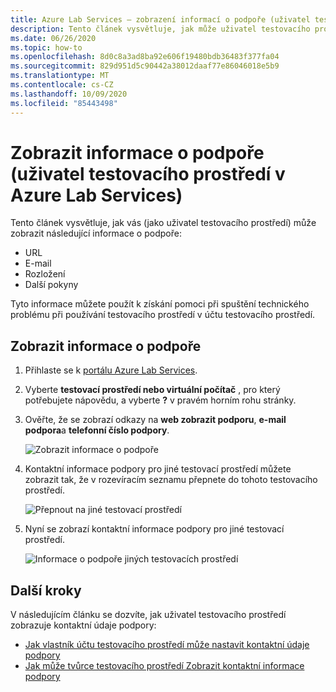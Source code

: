 ```yaml
---
title: Azure Lab Services – zobrazení informací o podpoře (uživatel testovacího prostředí)
description: Tento článek vysvětluje, jak může uživatel testovacího prostředí nebo Educator zobrazit informace o podpoře, které může použít k získání pomoci.
ms.date: 06/26/2020
ms.topic: how-to
ms.openlocfilehash: 8d0c8a3ad8ba92e606f19480bdb36483f377fa04
ms.sourcegitcommit: 829d951d5c90442a38012daaf77e86046018e5b9
ms.translationtype: MT
ms.contentlocale: cs-CZ
ms.lasthandoff: 10/09/2020
ms.locfileid: "85443498"
---
```

# <a name="view-support-information-lab-user-in-azure-lab-services"></a>Zobrazit informace o podpoře (uživatel testovacího prostředí v Azure Lab Services)
Tento článek vysvětluje, jak vás (jako uživatel testovacího prostředí) může zobrazit následující informace o podpoře:

- URL
- E-mail
- Rozložení
- Další pokyny

Tyto informace můžete použít k získání pomoci při spuštění technického problému při používání testovacího prostředí v účtu testovacího prostředí.

 
## <a name="view-support-information"></a>Zobrazit informace o podpoře
1. Přihlaste se k [portálu Azure Lab Services](https://labs.azure.com).
2. Vyberte **testovací prostředí nebo virtuální počítač** , pro který potřebujete nápovědu, a vyberte **?** v pravém horním rohu stránky. 
3. Ověřte, že se zobrazí odkazy na **web zobrazit podporu**, **e-mail podpora**a **telefonní číslo podpory**.

    ![Zobrazit informace o podpoře](./media/lab-user-support-information/support-information.png)
4. Kontaktní informace podpory pro jiné testovací prostředí můžete zobrazit tak, že v rozevíracím seznamu přepnete do tohoto testovacího prostředí. 

    ![Přepnout na jiné testovací prostředí](./media/lab-user-support-information/switch-another-lab.png)
5. Nyní se zobrazí kontaktní informace podpory pro jiné testovací prostředí. 

    ![Informace o podpoře jiných testovacích prostředí](./media/lab-user-support-information/second-lab-support-information.png)

## <a name="next-steps"></a>Další kroky
V následujícím článku se dozvíte, jak uživatel testovacího prostředí zobrazuje kontaktní údaje podpory:

- [Jak vlastník účtu testovacího prostředí může nastavit kontaktní údaje podpory](lab-account-owner-support-information.md)
- [Jak může tvůrce testovacího prostředí Zobrazit kontaktní informace podpory](lab-creator-support-information.md)
